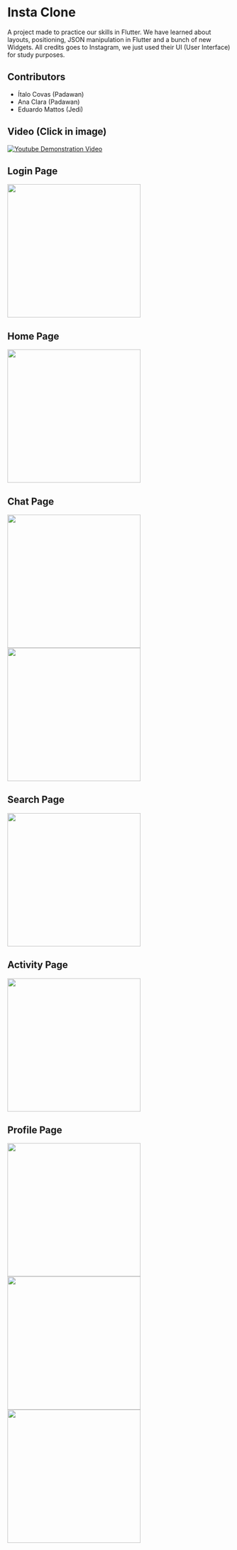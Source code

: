 # Insta Clone

A project made to practice our skills in Flutter. We have learned about layouts, positioning, JSON manipulation in Flutter and a bunch of new Widgets.
All credits goes to Instagram, we just used their UI (User Interface) for study purposes.

## Contributors
- Ítalo Covas (Padawan)
- Ana Clara (Padawan)
- Eduardo Mattos (Jedi)

## Video (Click in image)
[![Youtube Demonstration Video](http://img.youtube.com/vi/tjwSgUC15gY/0.jpg)](http://www.youtube.com/watch?v=tjwSgUC15gY "Flutter Demonstration")

## Login Page

<img src="/assets/readme/login.png" width="300px">

## Home Page

<img src="/assets/readme/home.png" width="300px">

## Chat Page
<img src="/assets/readme/chat.png" width="300px">
<img src="/assets/readme/call.png" width="300px">

## Search Page

<img src="/assets/readme/search.png" width="300px">

## Activity Page

<img src="/assets/readme/activity.png" width="300px">

## Profile Page

<img src="/assets/readme/profile.png" width="300px">
<img src="/assets/readme/profile2.png" width="300px">
<img src="/assets/readme/config.png" width="300px">
